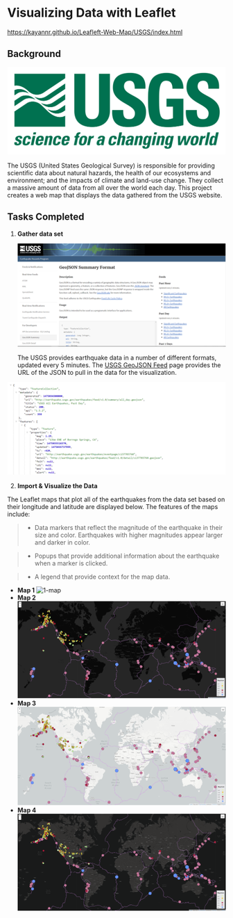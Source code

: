 # Visualizing Data with Leaflet

https://kayannr.github.io/Leafleft-Web-Map/USGS/index.html

## Background

![1-Logo](USGS/static/images/1-Logo.png)

The USGS (United States Geological Survey) is responsible for providing scientific data about natural hazards, the health of our ecosystems and environment; and the impacts of climate and land-use change. They collect a massive amount of data from all over the world each day. This project creates a web map that displays the data gathered from the USGS website. 

## Tasks Completed 
1. **Gather data set**

   ![3-Data](USGS/static/images/3-Data.png)

   The USGS provides earthquake data in a number of different formats, updated every 5 minutes. The [USGS GeoJSON Feed](http://earthquake.usgs.gov/earthquakes/feed/v1.0/geojson.php) page provides the URL of the JSON to pull in the data for the visualization.

  ![4-JSON](USGS/static/images/4-JSON.png)
  
 2. **Import & Visualize the Data**

   The Leaflet maps that plot all of the earthquakes from the data set based on their longitude and latitude are displayed below. The features of the maps include: 
   > * Data markers that reflect the magnitude of the earthquake in their size and color. Earthquakes with higher magnitudes  appear larger and darker in color.

   > * Popups that provide additional information about the earthquake when a marker is clicked.

   > * A legend that provide context for the map data.
* **Map 1**
      ![1-map](USGS/static/images/sattelitePNG.PNG)
* **Map 2**
      ![2-map](USGS/static/images/dark.PNG)
* **Map 3**
      ![3-map](USGS/static/images/light.PNG)
* **Map 4**
      ![4-map](USGS/static/images/light2.PNG)

